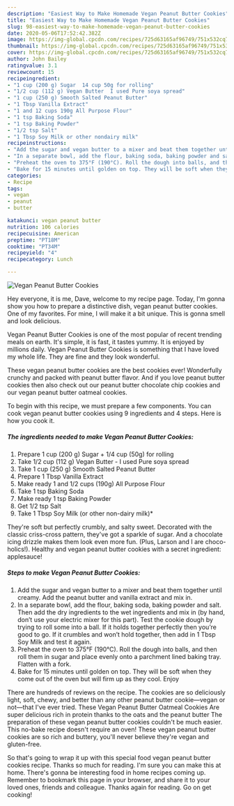 ```yaml
---
description: "Easiest Way to Make Homemade Vegan Peanut Butter Cookies"
title: "Easiest Way to Make Homemade Vegan Peanut Butter Cookies"
slug: 98-easiest-way-to-make-homemade-vegan-peanut-butter-cookies
date: 2020-05-06T17:52:42.382Z
image: https://img-global.cpcdn.com/recipes/725d63165af96749/751x532cq70/vegan-peanut-butter-cookies-recipe-main-photo.jpg
thumbnail: https://img-global.cpcdn.com/recipes/725d63165af96749/751x532cq70/vegan-peanut-butter-cookies-recipe-main-photo.jpg
cover: https://img-global.cpcdn.com/recipes/725d63165af96749/751x532cq70/vegan-peanut-butter-cookies-recipe-main-photo.jpg
author: John Bailey
ratingvalue: 3.1
reviewcount: 15
recipeingredient:
- "1 cup (200 g) Sugar  14 cup 50g for rolling"
- "1/2 cup (112 g) Vegan Butter  I used Pure soya spread"
- "1 cup (250 g) Smooth Salted Peanut Butter"
- "1 Tbsp Vanilla Extract"
- "1 and 12 cups 190g All Purpose Flour"
- "1 tsp Baking Soda"
- "1 tsp Baking Powder"
- "1/2 tsp Salt"
- "1 Tbsp Soy Milk or other nondairy milk"
recipeinstructions:
- "Add the sugar and vegan butter to a mixer and beat them together until creamy. Add the peanut butter and vanilla extract and mix in."
- "In a separate bowl, add the flour, baking soda, baking powder and salt. Then add the dry ingredients to the wet ingredients and mix in (by hand, don’t use your electric mixer for this part). Test the cookie dough by trying to roll some into a ball. If it holds together perfectly then you’re good to go. If it crumbles and won’t hold together, then add in 1 Tbsp Soy Milk and test it again."
- "Preheat the oven to 375°F (190°C). Roll the dough into balls, and then roll them in sugar and place evenly onto a parchment lined baking tray. Flatten with a fork."
- "Bake for 15 minutes until golden on top. They will be soft when they come out of the oven but will firm up as they cool. Enjoy"
categories:
- Recipe
tags:
- vegan
- peanut
- butter

katakunci: vegan peanut butter 
nutrition: 106 calories
recipecuisine: American
preptime: "PT18M"
cooktime: "PT34M"
recipeyield: "4"
recipecategory: Lunch

---
```



![Vegan Peanut Butter Cookies](https://img-global.cpcdn.com/recipes/725d63165af96749/751x532cq70/vegan-peanut-butter-cookies-recipe-main-photo.jpg)

Hey everyone, it is me, Dave, welcome to my recipe page. Today, I'm gonna show you how to prepare a distinctive dish, vegan peanut butter cookies. One of my favorites. For mine, I will make it a bit unique. This is gonna smell and look delicious.

Vegan Peanut Butter Cookies is one of the most popular of recent trending meals on earth. It's simple, it is fast, it tastes yummy. It is enjoyed by millions daily. Vegan Peanut Butter Cookies is something that I have loved my whole life. They are fine and they look wonderful.

These vegan peanut butter cookies are the best cookies ever! Wonderfully crunchy and packed with peanut butter flavor. And if you love peanut butter cookies then also check out our peanut butter chocolate chip cookies and our vegan peanut butter oatmeal cookies.


To begin with this recipe, we must prepare a few components. You can cook vegan peanut butter cookies using 9 ingredients and 4 steps. Here is how you cook it.

<!--inarticleads1-->

##### The ingredients needed to make Vegan Peanut Butter Cookies:

1. Prepare 1 cup (200 g) Sugar + 1/4 cup (50g) for rolling
1. Take 1/2 cup (112 g) Vegan Butter - I used Pure soya spread
1. Take 1 cup (250 g) Smooth Salted Peanut Butter
1. Prepare 1 Tbsp Vanilla Extract
1. Make ready 1 and 1/2 cups (190g) All Purpose Flour
1. Take 1 tsp Baking Soda
1. Make ready 1 tsp Baking Powder
1. Get 1/2 tsp Salt
1. Take 1 Tbsp Soy Milk (or other non-dairy milk)*


They&#39;re soft but perfectly crumbly, and salty sweet. Decorated with the classic criss-cross pattern, they&#39;ve got a sparkle of sugar. And a chocolate icing drizzle makes them look even more fun. (Plus, Larson and I are choco-holics!). Healthy and vegan peanut butter cookies with a secret ingredient: applesauce! 

<!--inarticleads2-->

##### Steps to make Vegan Peanut Butter Cookies:

1. Add the sugar and vegan butter to a mixer and beat them together until creamy. Add the peanut butter and vanilla extract and mix in.
1. In a separate bowl, add the flour, baking soda, baking powder and salt. Then add the dry ingredients to the wet ingredients and mix in (by hand, don’t use your electric mixer for this part). Test the cookie dough by trying to roll some into a ball. If it holds together perfectly then you’re good to go. If it crumbles and won’t hold together, then add in 1 Tbsp Soy Milk and test it again.
1. Preheat the oven to 375°F (190°C). Roll the dough into balls, and then roll them in sugar and place evenly onto a parchment lined baking tray. Flatten with a fork.
1. Bake for 15 minutes until golden on top. They will be soft when they come out of the oven but will firm up as they cool. Enjoy


There are hundreds of reviews on the recipe. The cookies are so deliciously light, soft, chewy, and better than any other peanut butter cookie—vegan or not—that I&#39;ve ever tried. These Vegan Peanut Butter Oatmeal Cookies Are super delicious rich in protein thanks to the oats and the peanut butter The preparation of these vegan peanut butter cookies couldn&#39;t be much easier. This no-bake recipe doesn&#39;t require an oven! These vegan peanut butter cookies are so rich and buttery, you&#39;ll never believe they&#39;re vegan and gluten-free. 

So that's going to wrap it up with this special food vegan peanut butter cookies recipe. Thanks so much for reading. I'm sure you can make this at home. There's gonna be interesting food in home recipes coming up. Remember to bookmark this page in your browser, and share it to your loved ones, friends and colleague. Thanks again for reading. Go on get cooking!
